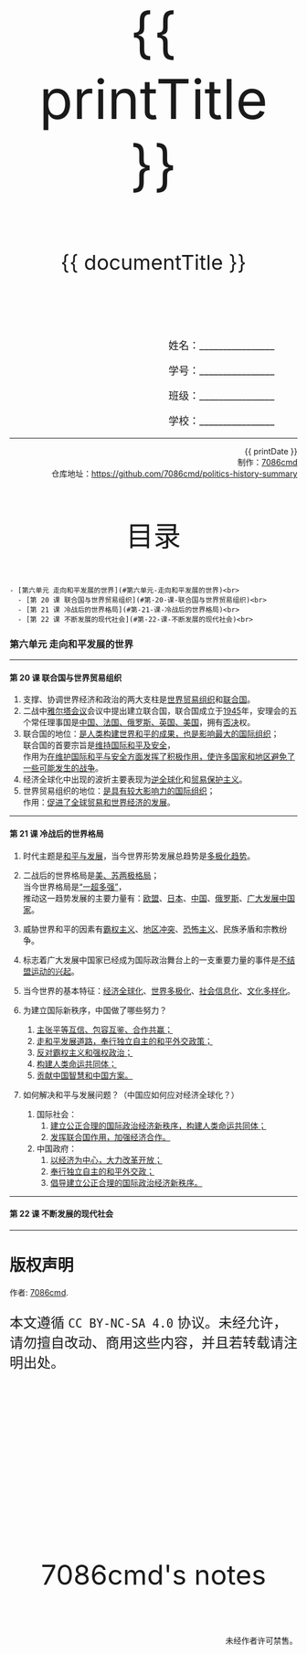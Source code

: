 
  <style>
  #title {
    padding-top: 40%;
    font-size: 96px;
  }

  #subtitle {
    font-size: 36px;
    padding-top: 18%;
  }

  #ending {
    padding-top: 60%;
    font-size: 48px;
    padding-bottom: 12%;
  }

  .center {
    text-align: center;
  }
  .right {
    text-align: right;
  }

  #inform {
    padding-right: 8%;
    font-size: 18px;
  }

  #allinform {
    padding-top: 18%;
  }

  .topic {
    padding-top: 12%;
    padding-bottom: 8%;
    font-size: 48px;
  }
</style>
<div class="center">
  <div id="title">{{ printTitle }}</div>
  <div id="subtitle" v-if="documentTitle !== printTitle">{{ documentTitle }}</div>
</div>
<div class="right" id="allinform">
  <p id="inform">姓名：________________</p>
  <p id="inform">学号：________________</p>
  <p id="inform">班级：________________</p>
  <p id="inform">学校：________________</p>

  <hr />
  <div>
    {{ printDate }}<br />
    制作：<a href="https://github.com/7086cmd/">7086cmd</a><br />
    仓库地址：<a href="https://github.com/7086cmd/politics-history-summary"
      >https://github.com/7086cmd/politics-history-summary</a
    >
  </div>
</div>


<div class="divider_top"></div>

<div class="divider_top"></div>

<div class="center">
  <div class="topic">目录</div>
</div>

    - [第六单元 走向和平发展的世界](#第六单元-走向和平发展的世界)<br>
      - [第 20 课 联合国与世界贸易组织](#第-20-课-联合国与世界贸易组织)<br>
      - [第 21 课 冷战后的世界格局](#第-21-课-冷战后的世界格局)<br>
      - [第 22 课 不断发展的现代社会](#第-22-课-不断发展的现代社会)<br>

<div class="divider_top"></div>


### 第六单元 走向和平发展的世界

---

#### 第 20 课 联合国与世界贸易组织

1. 支撑、协调世界经济和政治的两大支柱是<u>世界贸易组织</u>和<u>联合国</u>。
2. 二战中<u>雅尔塔会议</u>会议中提出建立联合国，联合国成立于<u>1945</u>年，安理会的五个常任理事国是<u>中国、法国、俄罗斯、英国、美国</u>，拥有<u>否决</u>权。
3. 联合国的地位：<u>是人类构建世界和平的成果，也是影响最大的国际组织</u>；<br>
   联合国的首要宗旨是<u>维持国际和平及安全</u>，<br>作用为<u>在维护国际和平与安全方面发挥了积极作用，使许多国家和地区避免了一些可能发生的战争</u>。
4. 经济全球化中出现的波折主要表现为<u>逆全球化</u>和<u>贸易保护主义</u>。
5. 世界贸易组织的地位：<u>是具有较大影响力的国际组织</u>；<br>
   作用：<u>促进了全球贸易和世界经济的发展</u>。

---

#### 第 21 课 冷战后的世界格局

1. 时代主题是<u>和平与发展</u>，当今世界形势发展总趋势是<u>多极化趋势</u>。
2. 二战后的世界格局是<u>美、苏两极格局</u>；<br>当今世界格局是<u>“一超多强”</u>，<br>推动这一趋势发展的主要力量有：<u>欧盟</u>、<u>日本</u>、<u>中国</u>、<u>俄罗斯</u>、<u>广大发展中国家</u>。
3. 威胁世界和平的因素有<u>霸权主义</u>、<u>地区冲突</u>、<u>恐怖主义</u>、民族矛盾和宗教纷争。
4. 标志着广大发展中国家已经成为国际政治舞台上的一支重要力量的事件是<u>不结盟运动的兴起</u>。
5. 当今世界的基本特征：<u>经济全球化</u>、<u>世界多极化</u>、<u>社会信息化</u>、<u>文化多样化</u>。

6. 为建立国际新秩序，中国做了哪些努力？

    1. <u>主张平等互信、包容互鉴、合作共赢；</u>
    2. <u>走和平发展道路，奉行独立自主的和平外交政策；</u>
    3. <u>反对霸权主义和强权政治；</u>
    4. <u>构建人类命运共同体；</u>
    5. <u>贡献中国智慧和中国方案。</u>

7. 如何解决和平与发展问题？（中国应如何应对经济全球化？）
    1. 国际社会：
        1. <u>建立公正合理的国际政治经济新秩序，构建人类命运共同体；</u>
        2. <u>发挥联合国作用，加强经济合作。</u>
    2. 中国政府：
        1. <u>以经济为中心，大力改革开放；</u>
        2. <u>奉行独立自主的和平外交政；</u>
        3. <u>倡导建立公正合理的国际政治经济新秩序。</u>

---

#### 第 22 课 不断发展的现代社会

---

<div class="divider"></div>

<script setup>
import { ref } from "vue";

const printTitle = ref(decodeURI(new URL(location.href).pathname.split("/")[1])) ?? "政史地总资料";

const documentTitle = ref(decodeURI(new URL(location.href).pathname.split("/").filter(x => (x !== "" && x !== "print")).join(" | "))) ?? "政史地总资料";

const printDate = ref(`导出日期：${new Date().toLocaleDateString()} ${new Date().toLocaleTimeString()}`);

</script>

# 版权声明

作者: [7086cmd](https://github.com/7086cmd).<br>

<p style="font-size: 24px">
本文遵循 <code>CC BY-NC-SA 4.0</code> 协议。未经允许，请勿擅自改动、商用这些内容，并且若转载请注明出处。
</p>

<div class="center">
  <div id="ending">7086cmd's notes</div>
</div>

<div class="right">
  <p>未经作者许可禁售。</p>
</div>
